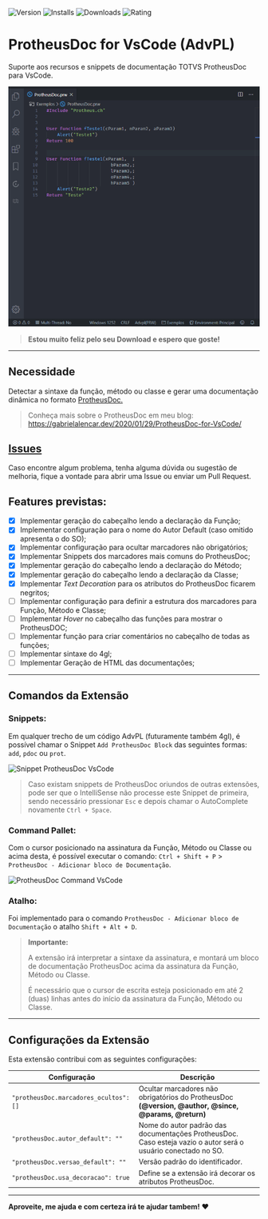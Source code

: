 ![Version](https://vsmarketplacebadge.apphb.com/version/AlencarGabriel.protheusdoc-vscode.svg) ![Installs](https://vsmarketplacebadge.apphb.com/installs/AlencarGabriel.protheusdoc-vscode.svg) ![Downloads](https://vsmarketplacebadge.apphb.com/downloads/AlencarGabriel.protheusdoc-vscode.svg) ![Rating](https://vsmarketplacebadge.apphb.com/rating-star/AlencarGabriel.protheusdoc-vscode.svg)

# ProtheusDoc for VsCode (AdvPL)

Suporte aos recursos e snippets de documentação TOTVS ProtheusDoc para VsCode.

![ProtheusDoc for VsCode](images/Example2.gif)

>**Estou muito feliz pelo seu Download e espero que goste!**

---

## Necessidade

Detectar a sintaxe da função, método ou classe e gerar uma documentação dinâmica no formato [ProtheusDoc.](https://tdn.totvs.com/display/tec/ProtheusDOC)

> Conheça mais sobre o ProtheusDoc em meu blog: https://gabrielalencar.dev/2020/01/29/ProtheusDoc-for-VsCode/

## [Issues](https://github.com/AlencarGabriel/ProtheusDoc-VsCode/issues)

Caso encontre algum problema, tenha alguma dúvida ou sugestão de melhoria, fique a vontade para abrir uma Issue ou enviar um Pull Request.

## Features previstas:

- [x] Implementar geração do cabeçalho lendo a declaração da Função;
- [x] Implementar configuração para o nome do Autor Default (caso omitido apresenta o do SO);
- [x] Implementar configuração para ocultar marcadores não obrigatórios;
- [x] Implementar Snippets dos marcadores mais comuns do ProtheusDoc;
- [x] Implementar geração do cabeçalho lendo a declaração do Método;
- [x] Implementar geração do cabeçalho lendo a declaração da Classe;
- [x] Implementar *Text Decoration* para os atributos do ProtheusDoc ficarem negritos;
- [ ] Implementar configuração para definir a estrutura dos marcadores para Função, Método e Classe;
- [ ] Implementar *Hover* no cabeçalho das funções para mostrar o ProtheusDOC;
- [ ] Implementar função para criar comentários no cabeçalho de todas as funções;
- [ ] Implementar sintaxe do 4gl;
- [ ] Implementar Geração de HTML das documentações;

---

## Comandos da Extensão

### Snippets:

Em qualquer trecho de um código AdvPL (futuramente também 4gl), é possível chamar o Snippet `Add ProtheusDoc Block` das seguintes formas: `add`, `pdoc` ou `prot`.

![Snippet ProtheusDoc VsCode](https://user-images.githubusercontent.com/10109480/73039691-d078fc00-3e35-11ea-82ca-cbc63dedbddc.png)

> Caso existam snippets de ProtheusDoc oriundos de outras extensões, pode ser que o IntelliSense não processe este Snippet de primeira, sendo necessário pressionar `Esc` e depois chamar o AutoComplete novamente `Ctrl + Space`.

### Command Pallet:

Com o cursor posicionado na assinatura da Função, Método ou Classe ou acima desta, é possível executar o comando: `Ctrl + Shift + P` > `ProtheusDoc - Adicionar bloco de Documentação`.

![ProtheusDoc Command VsCode](https://user-images.githubusercontent.com/10109480/73039567-5c3e5880-3e35-11ea-9a77-ca93ea5129d1.png)

### Atalho:

Foi implementado para o comando `ProtheusDoc - Adicionar bloco de Documentação` o atalho `Shift + Alt + D`.

> **Importante:**
>
>A extensão irá interpretar a sintaxe da assinatura, e montará um bloco de documentação ProtheusDoc acima da assinatura da Função, Método ou Classe.
>
>É necessário que o cursor de escrita esteja posicionado em até 2 (duas) linhas antes do início da assinatura da Função, Método ou Classe.

---

## Configurações da Extensão

Esta extensão contribui com as seguintes configurações:

Configuração | Descrição
------------ | -----------
`"protheusDoc.marcadores_ocultos": []` | Ocultar marcadores não obrigatórios do ProtheusDoc **(@version, @author, @since, @params, @return)**
`"protheusDoc.autor_default": ""` | Nome do autor padrão das documentações ProtheusDoc. Caso esteja vazio o autor será o usuário conectado no SO.
`"protheusDoc.versao_default": ""` | Versão padrão do identificador.
`"protheusDoc.usa_decoracao": true` | Define se a extensão irá decorar os atributos ProtheusDoc.

---

**Aproveite, me ajuda e com certeza irá te ajudar tambem!** :heart: